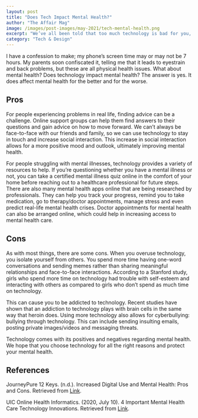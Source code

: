 ```yaml
---
layout: post
title: "Does Tech Impact Mental Health?"
author: "The Affair Mag"
image: /images/post-images/may-2021/tech-mental-health.png
excerpt: "We’ve all been told that too much technology is bad for you, but is it really that bad? And how?"
category: "Tech & Design"
---
```


I have a confession to make; my phone’s screen time may or may not be 7 hours. My parents soon confiscated it, telling me that it leads to eyestrain and back problems, but these are all physical health issues. What about mental health? Does technology impact mental health? The answer is yes. It does affect mental health for the better and for the worse.

## Pros
For people experiencing problems in real life, finding advice can be a challenge. Online support groups can help them find answers to their questions and gain advice on how to move forward. We can’t always be face-to-face with our friends and family, so we can use technology to stay in touch and increase social interaction. This increase in social interaction allows for a more positive mood and outlook, ultimately improving mental health.

For people struggling with mental illnesses, technology provides a variety of resources to help. If you’re questioning whether you have a mental illness or not, you can take a certified mental illness quiz online in the comfort of your home before reaching out to a healthcare professional for future steps. There are also many mental health apps online that are being researched by professionals. They can help you track your progress, remind you to take medication, go to therapy/doctor appointments, manage stress and even predict real-life mental health crises. Doctor appointments for mental health can also be arranged online, which could help in increasing access to mental health care. 

## Cons
As with most things, there are some cons. When you overuse technology, you isolate yourself from others. You spend more time having one-word conversations and sending memes rather than sharing meaningful relationships and face-to-face interactions. According to a Stanford study, girls who spend more time on technology had trouble with self-esteem and interacting with others as compared to girls who don’t spend as much time on technology.

This can cause you to be addicted to technology. Recent studies have shown that an addiction to technology plays with brain cells in the same way that heroin does. Using more technology also allows for cyberbullying: bullying through technology. This can include sending insulting emails, posting private images/videos and messaging threats.

Technology comes with its positives and negatives regarding mental health. We hope that you choose technology for all the right reasons and protect your mental health.

## References
JourneyPure 12 Keys. (n.d.). Increased Digital Use and Mental Health: Pros and Cons. Retrieved from [Link](https://www.12keysrehab.com/increased-digital-use-and-mental-health-pros-and-cons/).

UIC Online Health Informatics. (2020, July 10). 4 Important Mental Health Care Technology Innovations. Retrieved from [Link](https://healthinformatics.uic.edu/blog/4-important-mental-health-care-technology-innovations/).